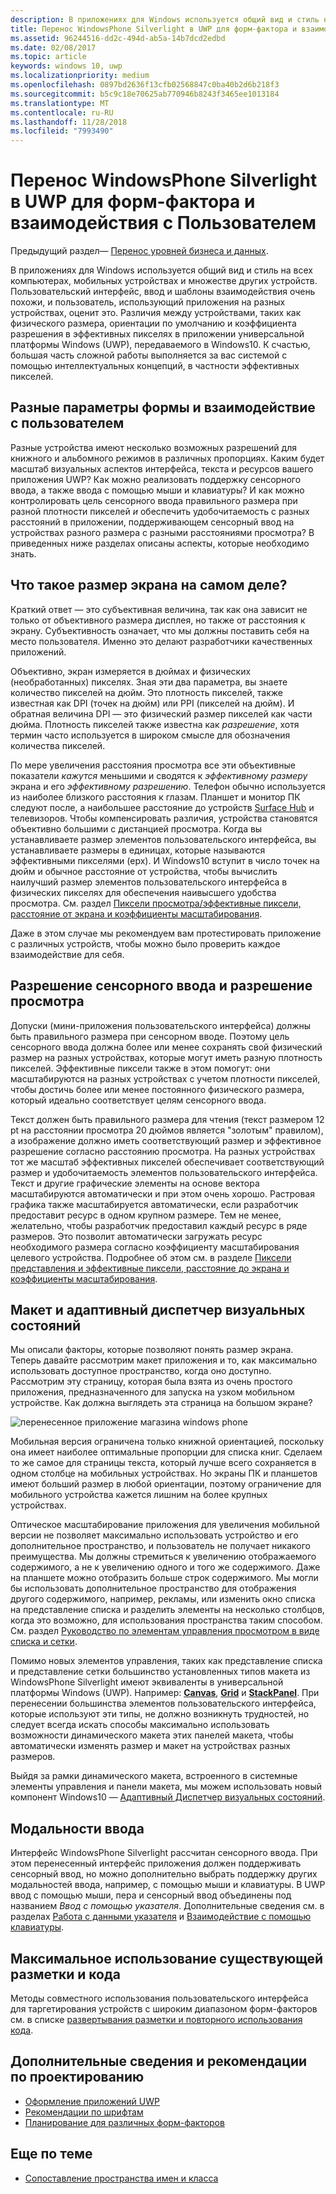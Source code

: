 ```yaml
---
description: В приложениях для Windows используется общий вид и стиль на всех компьютерах, мобильных устройствах и множестве других устройств. Пользовательский интерфейс, ввод и шаблоны взаимодействия очень похожи, и пользователь, использующий приложения на разных устройствах, оценит это.
title: Перенос WindowsPhone Silverlight в UWP для форм-фактора и взаимодействия с Пользователем
ms.assetid: 96244516-dd2c-494d-ab5a-14b7dcd2edbd
ms.date: 02/08/2017
ms.topic: article
keywords: windows 10, uwp
ms.localizationpriority: medium
ms.openlocfilehash: 0897bd2636f13cfb02568847c0ba40b2d6b218f3
ms.sourcegitcommit: b5c9c18e70625ab770946b8243f3465ee1013184
ms.translationtype: MT
ms.contentlocale: ru-RU
ms.lasthandoff: 11/28/2018
ms.locfileid: "7993490"
---
```

#  <a name="porting-windowsphone-silverlight-to-uwp-for-form-factor-and-ux"></a>Перенос WindowsPhone Silverlight в UWP для форм-фактора и взаимодействия с Пользователем


Предыдущий раздел— [Перенос уровней бизнеса и данных](wpsl-to-uwp-business-and-data.md).

В приложениях для Windows используется общий вид и стиль на всех компьютерах, мобильных устройствах и множестве других устройств. Пользовательский интерфейс, ввод и шаблоны взаимодействия очень похожи, и пользователь, использующий приложения на разных устройствах, оценит это. Различия между устройствами, таких как физического размера, ориентации по умолчанию и коэффициента разрешения в эффективных пикселях в приложении универсальной платформы Windows (UWP), передаваемого в Windows10. К счастью, большая часть сложной работы выполняется за вас системой с помощью интеллектуальных концепций, в частности эффективных пикселей.

## <a name="different-form-factors-and-user-experience"></a>Разные параметры формы и взаимодействие с пользователем

Разные устройства имеют несколько возможных разрешений для книжного и альбомного режимов в различных пропорциях. Каким будет масштаб визуальных аспектов интерфейса, текста и ресурсов вашего приложения UWP? Как можно реализовать поддержку сенсорного ввода, а также ввода с помощью мыши и клавиатуры? И как можно контролировать цель сенсорного ввода правильного размера при разной плотности пикселей *и* обеспечить удобочитаемость с разных расстояний в приложении, поддерживающем сенсорный ввод на устройствах разного размера с разными расстояниями просмотра? В приведенных ниже разделах описаны аспекты, которые необходимо знать.

## <a name="what-is-the-size-of-a-screen-really"></a>Что такое размер экрана на самом деле?

Краткий ответ — это субъективная величина, так как она зависит не только от объективного размера дисплея, но также от расстояния к экрану. Субъективность означает, что мы должны поставить себя на место пользователя. Именно это делают разработчики качественных приложений.

Объективно, экран измеряется в дюймах и физических (необработанных) пикселях. Зная эти два параметра, вы знаете количество пикселей на дюйм. Это плотность пикселей, также известная как DPI (точек на дюйм) или PPI (пикселей на дюйм). И обратная величина DPI — это физический размер пикселей как части дюйма. Плотность пикселей также известна как *разрешение*, хотя термин часто используется в широком смысле для обозначения количества пикселей.

По мере увеличения расстояния просмотра все эти объективные показатели *кажутся* меньшими и сводятся к *эффективному размеру* экрана и его *эффективному разрешению*. Телефон обычно используется из наиболее близкого расстояния к глазам. Планшет и монитор ПК следуют после, а наибольшее расстояние до устройств [Surface Hub](http://www.microsoft.com/microsoft-surface-hub) и телевизоров. Чтобы компенсировать различия, устройства становятся объективно большими с дистанцией просмотра. Когда вы устанавливаете размер элементов пользовательского интерфейса, вы устанавливаете размеры в единицах, которые называются эффективными пикселями (epx). И Windows10 вступит в число точек на дюйм и обычное расстояние от устройства, чтобы вычислить наилучший размер элементов пользовательского интерфейса в физических пикселях для обеспечения наивысшего удобства просмотра. См. раздел [Пиксели просмотра/эффективные пиксели, расстояние от экрана и коэффициенты масштабирования](wpsl-to-uwp-porting-xaml-and-ui.md).

Даже в этом случае мы рекомендуем вам протестировать приложение с различных устройств, чтобы можно было проверить каждое взаимодействие для себя.

## <a name="touch-resolution-and-viewing-resolution"></a>Разрешение сенсорного ввода и разрешение просмотра

Допуски (мини-приложения пользовательского интерфейса) должны быть правильного размера при сенсорном вводе. Поэтому цель сенсорного ввода должна более или менее сохранять свой физический размер на разных устройствах, которые могут иметь разную плотность пикселей. Эффективные пиксели также в этом помогут: они масштабируются на разных устройствах с учетом плотности пикселей, чтобы достичь более или менее постоянного физического размера, который идеально соответствует целям сенсорного ввода.

Текст должен быть правильного размера для чтения (текст размером 12 pt на расстоянии просмотра 20 дюймов является "золотым" правилом), а изображение должно иметь соответствующий размер и эффективное разрешение согласно расстоянию просмотра. На разных устройствах тот же масштаб эффективных пикселей обеспечивает соответствующий размер и удобочитаемость элементов пользовательского интерфейса. Текст и другие графические элементы на основе вектора масштабируются автоматически и при этом очень хорошо. Растровая графика также масштабируется автоматически, если разработчик предоставит ресурс в одном крупном размере. Тем не менее, желательно, чтобы разработчик предоставил каждый ресурс в ряде размеров. Это позволит автоматически загружать ресурс необходимого размера согласно коэффициенту масштабирования целевого устройства. Подробнее об этом см. в разделе [Пиксели представления и эффективные пиксели, расстояние до экрана и коэффициенты масштабирования](wpsl-to-uwp-porting-xaml-and-ui.md).

## <a name="layout-and-adaptive-visual-state-manager"></a>Макет и адаптивный диспетчер визуальных состояний

Мы описали факторы, которые позволяют понять размер экрана. Теперь давайте рассмотрим макет приложения и то, как максимально использовать доступное пространство, когда оно доступно. Рассмотрим эту страницу, которая была взята из очень простого приложения, предназначенного для запуска на узком мобильном устройстве. Как должна выглядеть эта страница на большом экране?

![перенесенное приложение магазина windows phone](images/wpsl-to-uwp-case-studies/c01-04-uni-phone-app-ported.png)

Мобильная версия ограничена только книжной ориентацией, поскольку она имеет наиболее оптимальные пропорции для списка книг. Сделаем то же самое для страницы текста, который лучше всего сохраняется в одном столбце на мобильных устройствах. Но экраны ПК и планшетов имеют больший размер в любой ориентации, поэтому ограничение для мобильного устройства кажется лишним на более крупных устройствах.

Оптическое масштабирование приложения для увеличения мобильной версии не позволяет максимально использовать устройство и его дополнительное пространство, и пользователь не получает никакого преимущества. Мы должны стремиться к увеличению отображаемого содержимого, а не к увеличению одного и того же содержимого. Даже на планшете можно отобразить больше строк содержимого. Мы могли бы использовать дополнительное пространство для отображения другого содержимого, например, рекламы, или изменить окно списка на представление списка и разделить элементы на несколько столбцов, когда это возможно, для использования пространства таким способом. См. раздел [Руководство по элементам управления просмотром в виде списка и сетки](https://msdn.microsoft.com/library/windows/apps/mt186889).

Помимо новых элементов управления, таких как представление списка и представление сетки большинство установленных типов макета из WindowsPhone Silverlight имеют эквиваленты в универсальной платформы Windows (UWP). Например: [**Canvas**](https://msdn.microsoft.com/library/windows/apps/br209267), [**Grid**](https://msdn.microsoft.com/library/windows/apps/br242704) и [**StackPanel**](https://msdn.microsoft.com/library/windows/apps/br209635). При перенесении большинства элементов пользовательского интерфейса, которые используют эти типы, не должно возникнуть трудностей, но следует всегда искать способы максимально использовать возможности динамического макета этих панелей макета, чтобы автоматически изменять размер и макет на устройствах разных размеров.

Выйдя за рамки динамического макета, встроенного в системные элементы управления и панели макета, мы можем использовать новый компонент Windows10 — [Адаптивный Диспетчер визуальных состояний](wpsl-to-uwp-porting-xaml-and-ui.md).

## <a name="input-modalities"></a>Модальности ввода

Интерфейс WindowsPhone Silverlight рассчитан сенсорного ввода. При этом перенесенный интерфейс приложения должен поддерживать сенсорный ввод, но можно дополнительно выбрать поддержку других модальностей ввода, например, с помощью мыши и клавиатуры. В UWP ввод с помощью мыши, пера и сенсорный ввод объединены под названием *Ввод с помощью указателя*. Дополнительные сведения см. в разделах [Работа с данными указателя](https://msdn.microsoft.com/library/windows/apps/mt404610) и [Взаимодействие с помощью клавиатуры](https://msdn.microsoft.com/library/windows/apps/mt185607).

## <a name="maximizing-markup-and-code-re-use"></a>Максимальное использование существующей разметки и кода

Методы совместного использования пользовательского интерфейса для таргетирования устройств с широким диапазоном форм-факторов см. в списке [развертывания разметки и повторного использования кода](wpsl-to-uwp-porting-to-a-uwp-project.md).

## <a name="more-info-and-design-guidelines"></a>Дополнительные сведения и рекомендации по проектированию

-   [Оформление приложений UWP](http://dev.windows.com/design)
-   [Рекомендации по шрифтам](https://msdn.microsoft.com/library/windows/apps/hh700394)
-   [Планирование для различных форм-факторов](https://msdn.microsoft.com/library/windows/apps/dn958435)

## <a name="related-topics"></a>Еще по теме

* [Сопоставление пространства имен и класса](wpsl-to-uwp-namespace-and-class-mappings.md)

